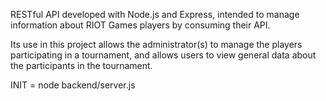RESTful API developed with Node.js and Express, intended to manage information about RIOT Games players by consuming their API.

Its use in this project allows the administrator(s) to manage the players participating in a tournament, and allows users to view general data about the participants in the tournament.

INIT = node backend/server.js
